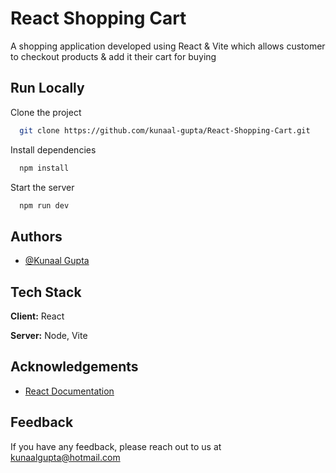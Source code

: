 
# React Shopping Cart

A shopping application developed using React & Vite which allows customer to checkout products & add it their cart for buying


## Run Locally

Clone the project

```bash
  git clone https://github.com/kunaal-gupta/React-Shopping-Cart.git
```

Install dependencies

```bash
  npm install
```

Start the server

```bash
  npm run dev
```


## Authors

- [@Kunaal Gupta](https://github.com/kunaal-gupta)


## Tech Stack

**Client:** React

**Server:** Node, Vite


## Acknowledgements

 - [React Documentation](https://react.dev/)

## Feedback

If you have any feedback, please reach out to us at kunaalgupta@hotmail.com

